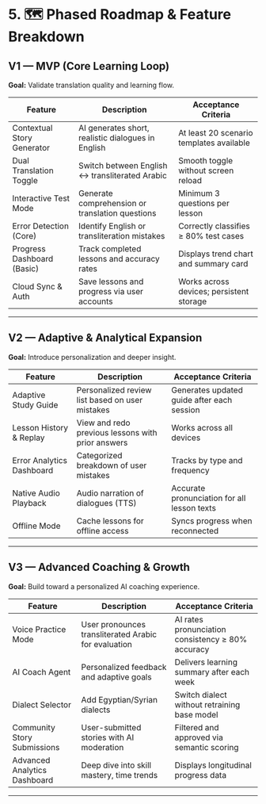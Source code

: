 # 5. 🗺️ Phased Roadmap & Feature Breakdown

## **V1 — MVP (Core Learning Loop)**
**Goal:** Validate translation quality and learning flow.

| **Feature** | **Description** | **Acceptance Criteria** |
|--------------|-----------------|--------------------------|
| Contextual Story Generator | AI generates short, realistic dialogues in English | At least 20 scenario templates available |
| Dual Translation Toggle | Switch between English ↔ transliterated Arabic | Smooth toggle without screen reload |
| Interactive Test Mode | Generate comprehension or translation questions | Minimum 3 questions per lesson |
| Error Detection (Core) | Identify English or transliteration mistakes | Correctly classifies ≥ 80% test cases |
| Progress Dashboard (Basic) | Track completed lessons and accuracy rates | Displays trend chart and summary card |
| Cloud Sync & Auth | Save lessons and progress via user accounts | Works across devices; persistent storage |

---

## **V2 — Adaptive & Analytical Expansion**
**Goal:** Introduce personalization and deeper insight.

| **Feature** | **Description** | **Acceptance Criteria** |
|--------------|-----------------|--------------------------|
| Adaptive Study Guide | Personalized review list based on user mistakes | Generates updated guide after each session |
| Lesson History & Replay | View and redo previous lessons with prior answers | Works across all devices |
| Error Analytics Dashboard | Categorized breakdown of user mistakes | Tracks by type and frequency |
| Native Audio Playback | Audio narration of dialogues (TTS) | Accurate pronunciation for all lesson texts |
| Offline Mode | Cache lessons for offline access | Syncs progress when reconnected |

---

## **V3 — Advanced Coaching & Growth**
**Goal:** Build toward a personalized AI coaching experience.

| **Feature** | **Description** | **Acceptance Criteria** |
|--------------|-----------------|--------------------------|
| Voice Practice Mode | User pronounces transliterated Arabic for evaluation | AI rates pronunciation consistency ≥ 80% accuracy |
| AI Coach Agent | Personalized feedback and adaptive goals | Delivers learning summary after each week |
| Dialect Selector | Add Egyptian/Syrian dialects | Switch dialect without retraining base model |
| Community Story Submissions | User-submitted stories with AI moderation | Filtered and approved via semantic scoring |
| Advanced Analytics Dashboard | Deep dive into skill mastery, time trends | Displays longitudinal progress data |

---

